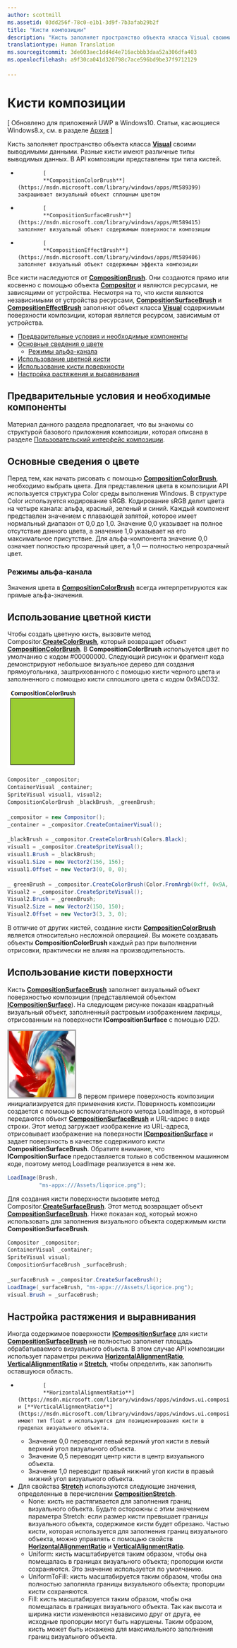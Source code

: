 ```yaml
---
author: scottmill
ms.assetid: 03dd256f-78c0-e1b1-3d9f-7b3afab29b2f
title: "Кисти композиции"
description: "Кисть заполняет пространство объекта класса Visual своими выводимыми данными. Разные кисти имеют различные типы выводимых данных."
translationtype: Human Translation
ms.sourcegitcommit: 3de603aec1dd4d4e716acbbb3daa52a306dfa403
ms.openlocfilehash: a9f30ca041d320798c7ace596bd9be37f9712129

---
```

# Кисти композиции

\[ Обновлено для приложений UWP в Windows10. Статьи, касающиеся Windows8.x, см. в разделе [Архив](http://go.microsoft.com/fwlink/p/?linkid=619132) \]

Кисть заполняет пространство объекта класса [**Visual**](https://msdn.microsoft.com/library/windows/apps/Dn706858) своими выводимыми данными. Разные кисти имеют различные типы выводимых данных. В API композиции представлены три типа кистей.

-   
              [
              **CompositionColorBrush**](https://msdn.microsoft.com/library/windows/apps/Mt589399) закрашивает визуальный объект сплошным цветом
-   
              [
              **CompositionSurfaceBrush**](https://msdn.microsoft.com/library/windows/apps/Mt589415) заполняет визуальный объект содержимым поверхности композиции
-   
              [
              **CompositionEffectBrush**](https://msdn.microsoft.com/library/windows/apps/Mt589406) заполняет визуальный объект содержимым эффекта композиции

Все кисти наследуются от [**CompositionBrush**](https://msdn.microsoft.com/library/windows/apps/Mt589398). Они создаются прямо или косвенно с помощью объекта [**Compositor**](https://msdn.microsoft.com/library/windows/apps/Dn706789) и являются ресурсами, не зависящими от устройства. Несмотря на то, что кисти являются независимыми от устройства ресурсами, [**CompositionSurfaceBrush**](https://msdn.microsoft.com/library/windows/apps/Mt589415) и [**CompositionEffectBrush**](https://msdn.microsoft.com/library/windows/apps/Mt589406) заполняют объект класса [**Visual**](https://msdn.microsoft.com/library/windows/apps/Dn706858) содержимым поверхности композиции, которая является ресурсом, зависимым от устройства.

-   [Предварительные условия и необходимые компоненты](./composition-brushes.md#prerequisites)
-   [Основные сведения о цвете](./composition-brushes.md#color-basics)
    -   [Режимы альфа-канала](./composition-brushes.md#alpha-modes)
-   [Использование цветной кисти](./composition-brushes.md#using-color-brush)
-   [Использование кисти поверхности](./composition-brushes.md#using-surface-brush)
-   [Настройка растяжения и выравнивания](./composition-brushes.md#configuring-stretch-and-alignment)

## Предварительные условия и необходимые компоненты

Материал данного раздела предполагает, что вы знакомы со структурой базового приложения композиции, которая описана в разделе [Пользовательский интерфейс композиции](visual-layer.md).

## Основные сведения о цвете

Перед тем, как начать рисовать с помощью [**CompositionColorBrush**](https://msdn.microsoft.com/library/windows/apps/Mt589399), необходимо выбрать цвета. Для представления цвета в композиции API используется структура Color среды выполнения Windows. В структуре Color используется кодирование sRGB. Кодирование sRGB делит цвета на четыре канала: альфа, красный, зеленый и синий. Каждый компонент представлен значением с плавающей запятой, которое имеет нормальный диапазон от 0,0 до 1,0. Значение 0,0 указывает на полное отсутствие данного цвета, а значение 1,0 указывает на его максимальное присутствие. Для альфа-компонента значение 0,0 означает полностью прозрачный цвет, а 1,0 — полностью непрозрачный цвет.

### Режимы альфа-канала

Значения цвета в [**CompositionColorBrush**](https://msdn.microsoft.com/library/windows/apps/Mt589399) всегда интерпретируются как прямые альфа-значения.

## Использование цветной кисти

Чтобы создать цветную кисть, вызовите метод Compositor.[**CreateColorBrush**](https://msdn.microsoft.com/library/windows/apps/windows.ui.composition.compositor.createcolorbrush.aspx), который возвращает объект [**CompositionColorBrush**](https://msdn.microsoft.com/library/windows/apps/Mt589399). В **CompositionColorBrush** используется цвет по умолчанию с кодом \#00000000. Следующий рисунок и фрагмент кода демонстрируют небольшое визуальное дерево для создания прямоугольника, заштрихованного с помощью кисти черного цвета и заполненного с помощью кисти сплошного цвета с кодом 0x9ACD32.

![CompositionColorBrush](images/composition-compositioncolorbrush.png)
```cs
Compositor _compositor;
ContainerVisual _container;
SpriteVisual visual1, visual2;
CompositionColorBrush _blackBrush, _greenBrush; 

_compositor = new Compositor();
_container = _compositor.CreateContainerVisual();

_blackBrush = _compositor.CreateColorBrush(Colors.Black);
visual1 = _compositor.CreateSpriteVisual();
visual1.Brush = _blackBrush;
visual1.Size = new Vector2(156, 156);
visual1.Offset = new Vector3(0, 0, 0);

_ greenBrush = _compositor.CreateColorBrush(Color.FromArgb(0xff, 0x9A, 0xCD, 0x32));
Visual2 = _compositor.CreateSpriteVisual();
Visual2.Brush = _greenBrush;
Visual2.Size = new Vector2(150, 150);
Visual2.Offset = new Vector3(3, 3, 0);
```

В отличие от других кистей, создание кисти [**CompositionColorBrush**](https://msdn.microsoft.com/library/windows/apps/Mt589399) является относительно несложной операцией. Вы можете создавать объекты **CompositionColorBrush** каждый раз при выполнении отрисовки, практически не влияя на производительность.

## Использование кисти поверхности

Кисть [**CompositionSurfaceBrush**](https://msdn.microsoft.com/library/windows/apps/Mt589415) заполняет визуальный объект поверхностью композиции (представляемой объектом [**ICompositionSurface**](https://msdn.microsoft.com/library/windows/apps/Dn706819)). На следующем рисунке показан квадратный визуальный объект, заполненный растровым изображением лакрицы, отрисованным на поверхности **ICompositionSurface** с помощью D2D.

![CompositionSurfaceBrush](images/composition-compositionsurfacebrush.png) В первом примере поверхность композиции инициализируется для применения кисти. Поверхность композиции создается с помощью вспомогательного метода LoadImage, в который передаются объект [**CompositionSurfaceBrush**](https://msdn.microsoft.com/library/windows/apps/Mt589415) и URL-адрес в виде строки. Этот метод загружает изображение из URL-адреса, отрисовывает изображение на поверхности [**ICompositionSurface**](https://msdn.microsoft.com/library/windows/apps/Dn706819) и задает поверхность в качестве содержимого кисти **CompositionSurfaceBrush**. Обратите внимание, что **ICompositionSurface** предоставляется только в собственном машинном коде, поэтому метод LoadImage реализуется в нем же.

```cs
LoadImage(Brush,
          "ms-appx:///Assets/liqorice.png");
```

Для создания кисти поверхности вызовите метод Compositor.[**CreateSurfaceBrush**](https://msdn.microsoft.com/library/windows/apps/windows.ui.composition.compositor.createsurfacebrush.aspx). Этот метод возвращает объект [**CompositionSurfaceBrush**](https://msdn.microsoft.com/library/windows/apps/Mt589415). Ниже показан код, который можно использовать для заполнения визуального объекта содержимым кисти **CompositionSurfaceBrush**.

```cs
Compositor _compositor;
ContainerVisual _container;
SpriteVisual visual;
CompositionSurfaceBrush _surfaceBrush;

_surfaceBrush = _compositor.CreateSurfaceBrush();
LoadImage(_surfaceBrush, "ms-appx:///Assets/liqorice.png");
visual.Brush = _surfaceBrush;
```

## Настройка растяжения и выравнивания

Иногда содержимое поверхности [**ICompositionSurface**](https://msdn.microsoft.com/library/windows/apps/Dn706819) для кисти [**CompositionSurfaceBrush**](https://msdn.microsoft.com/library/windows/apps/Mt589415) не полностью заполняет площадь обрабатываемого визуального объекта. В этом случае API композиции использует параметры режима [**HorizontalAlignmentRatio**](https://msdn.microsoft.com/library/windows/apps/windows.ui.composition.compositionsurfacebrush.horizontalalignmentratio.aspx), [**VerticalAlignmentRatio**](https://msdn.microsoft.com/library/windows/apps/windows.ui.composition.compositionsurfacebrush.verticalalignmentratio) и [**Stretch**](https://msdn.microsoft.com/library/windows/apps/windows.ui.composition.compositionsurfacebrush.stretch), чтобы определить, как заполнить оставшуюся область.

-   
              [
              **HorizontalAlignmentRatio**](https://msdn.microsoft.com/library/windows/apps/windows.ui.composition.compositionsurfacebrush.horizontalalignmentratio.aspx) и [**VerticalAlignmentRatio**](https://msdn.microsoft.com/library/windows/apps/windows.ui.composition.compositionsurfacebrush.verticalalignmentratio) имеют тип float и используются для позиционирования кисти в пределах визуального объекта.
    -   Значение 0,0 переводит левый верхний угол кисти в левый верхний угол визуального объекта.
    -   Значение 0,5 переводит центр кисти в центр визуального объекта.
    -   Значение 1,0 переводит правый нижний угол кисти в правый нижний угол визуального объекта.
-   Для свойства [**Stretch**](https://msdn.microsoft.com/library/windows/apps/windows.ui.composition.compositionsurfacebrush.stretch) используются следующие значения, определенные в перечислении [**CompositionStretch**](https://msdn.microsoft.com/library/windows/apps/Dn706786).
    -   None: кисть не растягивается для заполнения границ визуального объекта. Будьте осторожны с этим значением параметра Stretch: если размер кисти превышает границы визуального объекта, содержимое кисти будет обрезано. Частью кисти, которая используется для заполнения границ визуального объекта, можно управлять с помощью свойств [**HorizontalAlignmentRatio**](https://msdn.microsoft.com/library/windows/apps/windows.ui.composition.compositionsurfacebrush.horizontalalignmentratio.aspx) и [**VerticalAlignmentRatio**](https://msdn.microsoft.com/library/windows/apps/windows.ui.composition.compositionsurfacebrush.verticalalignmentratio).
    -   Uniform: кисть масштабируется таким образом, чтобы она помещалась в границах визуального объекта; пропорции кисти сохраняются. Это значение используется по умолчанию.
    -   UniformToFill: кисть масштабируется таким образом, чтобы она полностью заполняла границы визуального объекта; пропорции кисти сохраняются.
    -   Fill: кисть масштабируется таким образом, чтобы она помещалась в границах визуального объекта. Так как высота и ширина кисти изменяются независимо друг от друга, ее исходные пропорции могут быть нарушены. Таким образом, кисть может быть искажена для максимального заполнения границ визуального объекта.

 

 







<!--HONumber=Jul16_HO2-->


